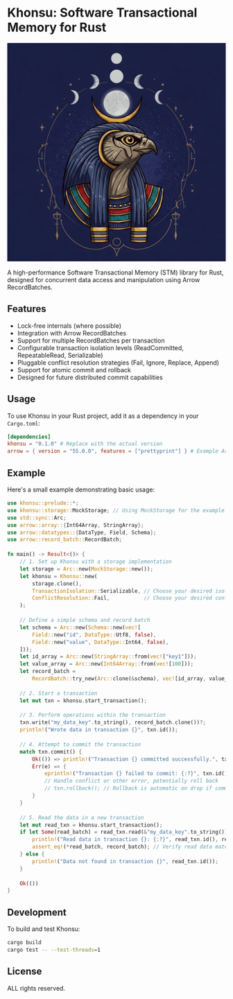 # Khonsu: Software Transactional Memory for Rust

![Khonsu Logo](art/khonsu.jpg)

A high-performance Software Transactional Memory (STM) library for Rust, designed for concurrent data access and manipulation using Arrow RecordBatches.

## Features

*   Lock-free internals (where possible)
*   Integration with Arrow RecordBatches
*   Support for multiple RecordBatches per transaction
*   Configurable transaction isolation levels (ReadCommitted, RepeatableRead, Serializable)
*   Pluggable conflict resolution strategies (Fail, Ignore, Replace, Append)
*   Support for atomic commit and rollback
*   Designed for future distributed commit capabilities

## Usage

To use Khonsu in your Rust project, add it as a dependency in your `Cargo.toml`:

```toml
[dependencies]
khonsu = "0.1.0" # Replace with the actual version
arrow = { version = "55.0.0", features = ["prettyprint"] } # Example Arrow dependency
```

## Example

Here's a small example demonstrating basic usage:

```rust
use khonsu::prelude::*;
use khonsu::storage::MockStorage; // Using MockStorage for the example
use std::sync::Arc;
use arrow::array::{Int64Array, StringArray};
use arrow::datatypes::{DataType, Field, Schema};
use arrow::record_batch::RecordBatch;

fn main() -> Result<()> {
    // 1. Set up Khonsu with a storage implementation
    let storage = Arc::new(MockStorage::new());
    let khonsu = Khonsu::new(
        storage.clone(),
        TransactionIsolation::Serializable, // Choose your desired isolation level
        ConflictResolution::Fail,           // Choose your desired conflict resolution
    );

    // Define a simple schema and record batch
    let schema = Arc::new(Schema::new(vec![
        Field::new("id", DataType::Utf8, false),
        Field::new("value", DataType::Int64, false),
    ]));
    let id_array = Arc::new(StringArray::from(vec!["key1"]));
    let value_array = Arc::new(Int64Array::from(vec![100]));
    let record_batch =
        RecordBatch::try_new(Arc::clone(&schema), vec![id_array, value_array]).unwrap();

    // 2. Start a transaction
    let mut txn = khonsu.start_transaction();

    // 3. Perform operations within the transaction
    txn.write("my_data_key".to_string(), record_batch.clone())?;
    println!("Wrote data in transaction {}", txn.id());

    // 4. Attempt to commit the transaction
    match txn.commit() {
        Ok(()) => println!("Transaction {} committed successfully.", txn.id()),
        Err(e) => {
            eprintln!("Transaction {} failed to commit: {:?}", txn.id(), e);
            // Handle conflict or other error, potentially roll back
            // txn.rollback(); // Rollback is automatic on drop if commit fails
        }
    }

    // 5. Read the data in a new transaction
    let mut read_txn = khonsu.start_transaction();
    if let Some(read_batch) = read_txn.read(&"my_data_key".to_string())? {
        println!("Read data in transaction {}: {:?}", read_txn.id(), read_batch);
        assert_eq!(*read_batch, record_batch); // Verify read data matches original
    } else {
        println!("Data not found in transaction {}", read_txn.id());
    }

    Ok(())
}
```

## Development

To build and test Khonsu:

```bash
cargo build
cargo test -- --test-threads=1
```

## License

ALL rights reserved.
